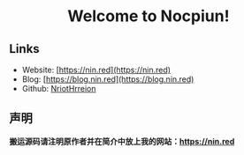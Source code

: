 <div align="center">

# Welcome to Nocpiun!

</div>

## Links

- Website: [https://nin.red](https://nin.red)
- Blog: [https://blog.nin.red](https://blog.nin.red)
- Github: [NriotHrreion](https://github.com/nocpiun)

## 声明

**搬运源码请注明原作者并在简介中放上我的网站：https://nin.red**
